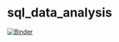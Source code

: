 # sql_data_analysis

[![Binder](https://mybinder.org/badge_logo.svg)](https://mybinder.org/v2/gh/gisosdeb/sql_data_analysis/master)
